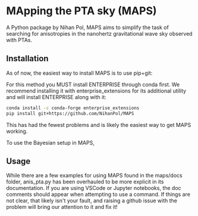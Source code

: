 # MApping the PTA sky (MAPS)

A Python package by Nihan Pol, MAPS aims to simplify the task of searching for anisotropies in the nanohertz gravitational wave sky observed with PTAs. 

## Installation

As of now, the easiest way to install MAPS is to use pip+git:

For this method you MUST install ENTERPRISE through conda first. We recommend installing it with enterprise_extensions for its additional utility and will install ENTERPRISE along with it:

```bash
conda install -c conda-forge enterprise_extensions
pip install git+https://github.com/NihanPol/MAPS
```

This has had the fewest problems and is likely the easiest way to get MAPS working.

To use the Bayesian setup in MAPS, 


## Usage

While there are a few examples for using MAPS found in the maps/docs folder, anis_pta.py has been overhauled to be more explicit in its documentation. If you are using VSCode or Jupyter notebooks, the doc comments should appear when attempting to use a command. If things are not clear, that likely isn't your fault, and raising a github issue with the problem will bring our attention to it and fix it!

